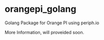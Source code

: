 # orangepi_golang
Golang Package for Orange PI using periph.io

More Information, will proveided soon.